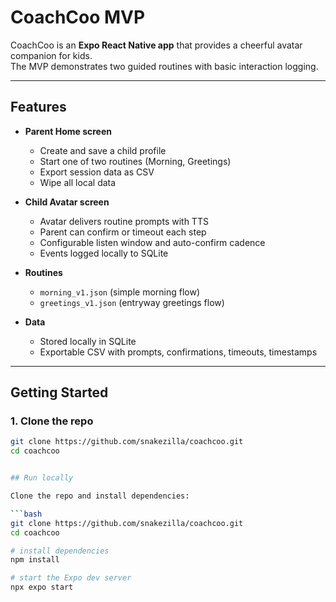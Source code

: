 # CoachCoo MVP

CoachCoo is an **Expo React Native app** that provides a cheerful avatar companion for kids.  
The MVP demonstrates two guided routines with basic interaction logging.

---

## Features
- **Parent Home screen**
  - Create and save a child profile
  - Start one of two routines (Morning, Greetings)
  - Export session data as CSV
  - Wipe all local data

- **Child Avatar screen**
  - Avatar delivers routine prompts with TTS
  - Parent can confirm or timeout each step
  - Configurable listen window and auto-confirm cadence
  - Events logged locally to SQLite

- **Routines**
  - `morning_v1.json` (simple morning flow)
  - `greetings_v1.json` (entryway greetings flow)

- **Data**
  - Stored locally in SQLite
  - Exportable CSV with prompts, confirmations, timeouts, timestamps

---

## Getting Started

### 1. Clone the repo
```bash
git clone https://github.com/snakezilla/coachcoo.git
cd coachcoo


## Run locally

Clone the repo and install dependencies:

```bash
git clone https://github.com/snakezilla/coachcoo.git
cd coachcoo

# install dependencies
npm install

# start the Expo dev server
npx expo start